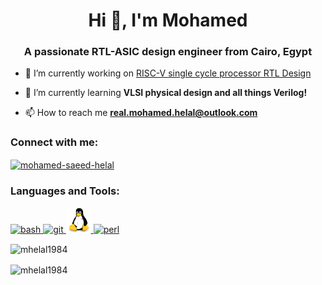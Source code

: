 <h1 align="center">Hi 👋, I'm Mohamed</h1>
<h3 align="center">A passionate RTL-ASIC design engineer from Cairo, Egypt</h3>

- 🔭 I’m currently working on [RISC-V single cycle processor RTL Design](https://github.com/mhelal1984/RISC-V)

- 🌱 I’m currently learning **VLSI physical design and all things Verilog!**

- 📫 How to reach me **real.mohamed.helal@outlook.com**

<h3 align="left">Connect with me:</h3>
<p align="left">
<a href="https://linkedin.com/in/mohamed-saeed-helal" target="blank"><img align="center" src="https://raw.githubusercontent.com/rahuldkjain/github-profile-readme-generator/master/src/images/icons/Social/linked-in-alt.svg" alt="mohamed-saeed-helal" height="30" width="40" /></a>
</p>

<h3 align="left">Languages and Tools:</h3>
<p align="left"> <a href="https://www.gnu.org/software/bash/" target="_blank" rel="noreferrer"> <img src="https://www.vectorlogo.zone/logos/gnu_bash/gnu_bash-icon.svg" alt="bash" width="40" height="40"/> </a> <a href="https://git-scm.com/" target="_blank" rel="noreferrer"> <img src="https://www.vectorlogo.zone/logos/git-scm/git-scm-icon.svg" alt="git" width="40" height="40"/> </a> <a href="https://www.linux.org/" target="_blank" rel="noreferrer"> <img src="https://raw.githubusercontent.com/devicons/devicon/master/icons/linux/linux-original.svg" alt="linux" width="40" height="40"/> </a> <a href="https://www.perl.org/" target="_blank" rel="noreferrer"> <img src="https://api.iconify.design/logos-perl.svg" alt="perl" width="40" height="40"/> </a> </p>

<p><img align="center" src="https://github-readme-stats.vercel.app/api/top-langs?username=mhelal1984&show_icons=true&locale=en&layout=compact" alt="mhelal1984" /></p>

<p><img align="center" src="https://github-readme-streak-stats.herokuapp.com/?user=mhelal1984&theme=dark" alt="mhelal1984" /></p>
